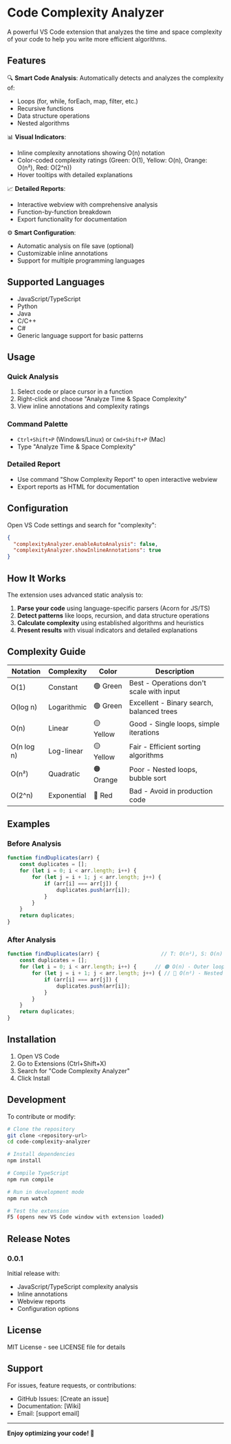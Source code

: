 # Code Complexity Analyzer

A powerful VS Code extension that analyzes the time and space complexity of your code to help you write more efficient algorithms.

## Features

🔍 **Smart Code Analysis**: Automatically detects and analyzes the complexity of:
- Loops (for, while, forEach, map, filter, etc.)
- Recursive functions
- Data structure operations
- Nested algorithms

📊 **Visual Indicators**: 
- Inline complexity annotations showing O(n) notation
- Color-coded complexity ratings (Green: O(1), Yellow: O(n), Orange: O(n²), Red: O(2^n))
- Hover tooltips with detailed explanations

📈 **Detailed Reports**: 
- Interactive webview with comprehensive analysis
- Function-by-function breakdown
- Export functionality for documentation

⚙️ **Smart Configuration**:
- Automatic analysis on file save (optional)
- Customizable inline annotations
- Support for multiple programming languages

## Supported Languages

- JavaScript/TypeScript
- Python
- Java
- C/C++
- C#
- Generic language support for basic patterns

## Usage

### Quick Analysis
1. Select code or place cursor in a function
2. Right-click and choose "Analyze Time & Space Complexity"
3. View inline annotations and complexity ratings

### Command Palette
- `Ctrl+Shift+P` (Windows/Linux) or `Cmd+Shift+P` (Mac)
- Type "Analyze Time & Space Complexity"

### Detailed Report
- Use command "Show Complexity Report" to open interactive webview
- Export reports as HTML for documentation

## Configuration

Open VS Code settings and search for "complexity":

```json
{
  "complexityAnalyzer.enableAutoAnalysis": false,
  "complexityAnalyzer.showInlineAnnotations": true
}
```

## How It Works

The extension uses advanced static analysis to:

1. **Parse your code** using language-specific parsers (Acorn for JS/TS)
2. **Detect patterns** like loops, recursion, and data structure operations  
3. **Calculate complexity** using established algorithms and heuristics
4. **Present results** with visual indicators and detailed explanations

## Complexity Guide

| Notation | Complexity | Color | Description |
|----------|------------|-------|-------------|
| O(1) | Constant | 🟢 Green | Best - Operations don't scale with input |
| O(log n) | Logarithmic | 🟢 Green | Excellent - Binary search, balanced trees |
| O(n) | Linear | 🟡 Yellow | Good - Single loops, simple iterations |
| O(n log n) | Log-linear | 🟡 Yellow | Fair - Efficient sorting algorithms |
| O(n²) | Quadratic | 🟠 Orange | Poor - Nested loops, bubble sort |
| O(2^n) | Exponential | 🔴 Red | Bad - Avoid in production code |

## Examples

### Before Analysis
```javascript
function findDuplicates(arr) {
    const duplicates = [];
    for (let i = 0; i < arr.length; i++) {
        for (let j = i + 1; j < arr.length; j++) {
            if (arr[i] === arr[j]) {
                duplicates.push(arr[i]);
            }
        }
    }
    return duplicates;
}
```

### After Analysis
```javascript
function findDuplicates(arr) {                    // T: O(n²), S: O(n)
    const duplicates = [];
    for (let i = 0; i < arr.length; i++) {      // 🟠 O(n) - Outer loop
        for (let j = i + 1; j < arr.length; j++) { // 🔴 O(n²) - Nested loop
            if (arr[i] === arr[j]) {
                duplicates.push(arr[i]);
            }
        }
    }
    return duplicates;
}
```

## Installation

1. Open VS Code
2. Go to Extensions (Ctrl+Shift+X)
3. Search for "Code Complexity Analyzer"
4. Click Install

## Development

To contribute or modify:

```bash
# Clone the repository
git clone <repository-url>
cd code-complexity-analyzer

# Install dependencies
npm install

# Compile TypeScript
npm run compile

# Run in development mode
npm run watch

# Test the extension
F5 (opens new VS Code window with extension loaded)
```

## Release Notes

### 0.0.1

Initial release with:
- JavaScript/TypeScript complexity analysis
- Inline annotations
- Webview reports
- Configuration options

## License

MIT License - see LICENSE file for details

## Support

For issues, feature requests, or contributions:
- GitHub Issues: [Create an issue]
- Documentation: [Wiki]
- Email: [support email]

---

**Enjoy optimizing your code! 🚀**
